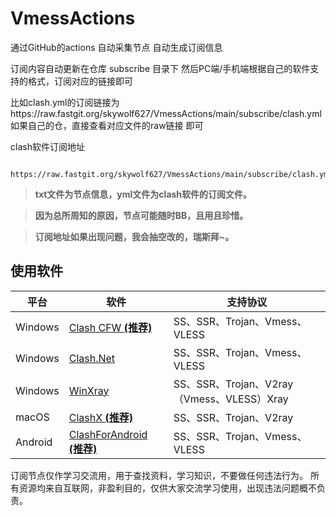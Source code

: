 # VmessActions
通过GitHub的actions 自动采集节点 
自动生成订阅信息

订阅内容自动更新在仓库 subscribe 目录下
然后PC端/手机端根据自己的软件支持的格式，订阅对应的链接即可

比如clash.yml的订阅链接为https://raw.fastgit.org/skywolf627/VmessActions/main/subscribe/clash.yml  
如果自己的仓，直接查看对应文件的raw链接 即可


clash软件订阅地址

```
 https://raw.fastgit.org/skywolf627/VmessActions/main/subscribe/clash.yml
```


> **txt文件为节点信息，yml文件为clash软件的订阅文件。**

> **因为总所周知的原因，节点可能随时BB，且用且珍惜。**

> **订阅地址如果出现问题，我会抽空改的，瑞斯拜~。**



## 使用软件

| 平台                    | 软件                                                         | 支持协议                                                     |
| ----------------------- | ------------------------------------------------------------ | ------------------------------------------------------------ |
| Windows                 | [Clash CFW  **(推荐)**](https://github.com/Fndroid/clash_for_windows_pkg/releases) | SS、SSR、Trojan、Vmess、VLESS                                |
| Windows                 | [Clash.Net](https://github.com/ClashDotNetFramework/ClashDotNetFramework/releases/) | SS、SSR、Trojan、Vmess、VLESS                                |
| Windows                 | [WinXray](https://github.com/TheMRLL/winxray/releases)       | SS、SSR、Trojan、V2ray（Vmess、VLESS）Xray                   |
| macOS                   | [ClashX  **(推荐)**](https://github.com/yichengchen/clashX/releases)     | SS、SSR、Trojan、V2ray                                       |
| Android                 | [ClashForAndroid  **(推荐)**](https://github.com/Kr328/ClashForAndroid/releases) | SS、SSR、Trojan、Vmess、VLESS                                |


订阅节点仅作学习交流用，用于查找资料，学习知识，不要做任何违法行为。
所有资源均来自互联网，非盈利目的，仅供大家交流学习使用，出现违法问题概不负责。
